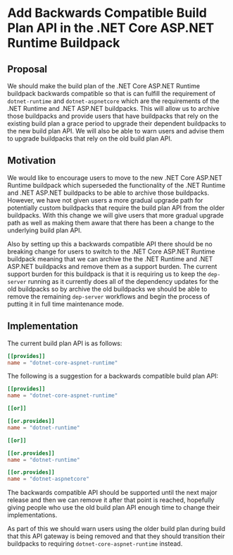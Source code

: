 # Add Backwards Compatible Build Plan API in the .NET Core ASP.NET Runtime Buildpack

## Proposal

We should make the build plan of the .NET Core ASP.NET Runtime buildpack
backwards compatible so that is can fulfill the requirement of `dotnet-runtime`
and `dotnet-aspnetcore` which are the requirements of the .NET Runtime and .NET
ASP.NET buildpacks. This will allow us to archive those buildpacks and provide
users that have buildpacks that rely on the existing build plan a grace period
to upgrade their dependent buildpacks to the new build plan API. We will also
be able to warn users and advise them to upgrade buildpacks that rely on the
old build plan API.

## Motivation

We would like to encourage users to move to the new .NET Core ASP.NET Runtime
buildpack which superseded the functionality of the .NET Runtime and .NET
ASP.NET buildpacks to be able to archive those buildpacks. However, we have not
given users a more gradual upgrade path for potentially custom buildpacks that
require the build plan API from the older buildpacks. With this change we will
give users that more gradual upgrade path as well as making them aware that
there has been a change to the underlying build plan API.

Also by setting up this a backwards compatible API there should be no breaking
change for users to switch to the .NET Core ASP.NET Runtime buildpack meaning
that we can archive the the .NET Runtime and .NET ASP.NET buildpacks and remove
them as a support burden. The current support burden for this buildpack is that
it is requiring us to keep the `dep-server` running as it currently does all of
the dependency updates for the old buildpacks so by archive the old buildpacks
we should be able to remove the remaining `dep-server` workflows and begin the
process of putting it in full time maintenance mode.

## Implementation

The current build plan API is as follows:
```toml
[[provides]]
name = "dotnet-core-aspnet-runtime"
```
The following is a suggestion for a backwards compatible build plan API:
```toml
[[provides]]
name = "dotnet-core-aspnet-runtime"

[[or]]

[[or.provides]]
name = "dotnet-runtime"

[[or]]

[[or.provides]]
name = "dotnet-runtime"

[[or.provides]]
name = "dotnet-aspnetcore"
```

The backwards compatible API should be supported until the next major release
and then we can remove it after that point is reached, hopefully giving people
who use the old build plan API enough time to change their implementations.

As part of this we should warn users using the older build plan during build
that this API gateway is being removed and that they should transition their
buildpacks to requiring `dotnet-core-aspnet-runtime` instead.
